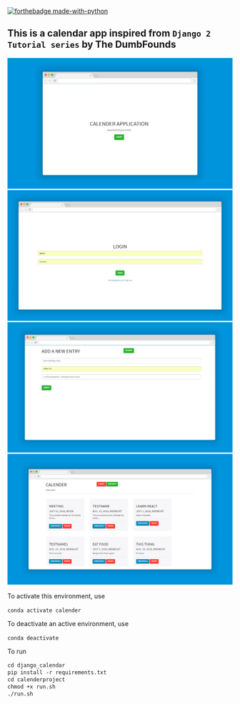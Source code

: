 [![forthebadge made-with-python](http://ForTheBadge.com/images/badges/made-with-python.svg)](https://www.python.org/)

This is a calendar app inspired from `Django 2 Tutorial series` by The DumbFounds
--

![Welcome Page](1.png)
![Login](2.png)
![Add](3.png)
![All](4.png)

To activate this environment, use

`conda activate calender`
    
To deactivate an active environment, use

`conda deactivate`

To run

```
cd django_calendar
pip install -r requirements.txt
cd calenderproject
chmod +x run.sh
./run.sh

```

